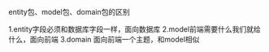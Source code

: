 entity包、model包、domain包的区别

1.entity字段必须和数据库字段一样，面向数据库
2.model前端需要什么我们就给什么，面向前端
3.domain 面向前端一个主题，和model相似
